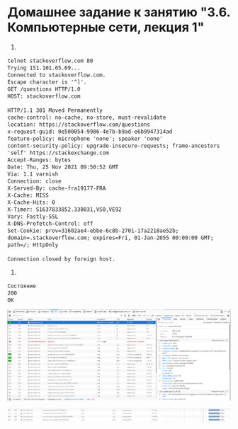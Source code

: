 # Домашнее задание к занятию "3.6. Компьютерные сети, лекция 1"  

1. 

    telnet stackoverflow.com 80                                     
    Trying 151.101.65.69...
    Connected to stackoverflow.com.
    Escape character is '^]'.
    GET /questions HTTP/1.0
    HOST: stackoverflow.com

    HTTP/1.1 301 Moved Permanently
    cache-control: no-cache, no-store, must-revalidate
    location: https://stackoverflow.com/questions
    x-request-guid: 0e500054-9986-4e7b-b9ad-e6b9947314ad
    feature-policy: microphone 'none'; speaker 'none'
    content-security-policy: upgrade-insecure-requests; frame-ancestors 'self' https://stackexchange.com
    Accept-Ranges: bytes
    Date: Thu, 25 Nov 2021 09:50:52 GMT
    Via: 1.1 varnish
    Connection: close
    X-Served-By: cache-fra19177-FRA
    X-Cache: MISS
    X-Cache-Hits: 0
    X-Timer: S1637833852.338031,VS0,VE92
    Vary: Fastly-SSL
    X-DNS-Prefetch-Control: off
    Set-Cookie: prov=31602ae4-ebbe-6c8b-2701-17a2218ae52b; domain=.stackoverflow.com; expires=Fri, 01-Jan-2055 00:00:00 GMT; path=/; HttpOnly

    Connection closed by foreign host.


1. 

    Состояние
    200
    OK

    
![200](img/headers.png)



![](img/212.png)
